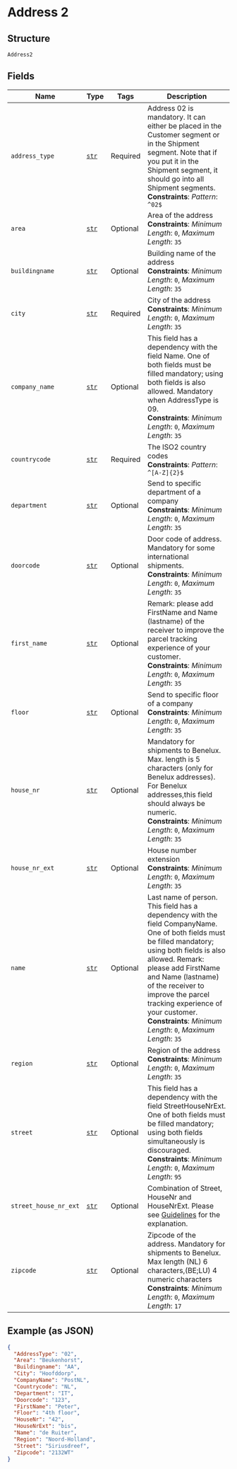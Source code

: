 
# Address 2

## Structure

`Address2`

## Fields

| Name | Type | Tags | Description |
|  --- | --- | --- | --- |
| `address_type` | [`str`](../../doc/models/string-enum.md) | Required | Address 02 is mandatory. It can either be placed in the Customer segment or in the Shipment segment. Note that if you put it in the Shipment segment, it should go into all Shipment segments.<br>**Constraints**: *Pattern*: `^02$` |
| `area` | [`str`](../../doc/models/string-enum.md) | Optional | Area of the address<br>**Constraints**: *Minimum Length*: `0`, *Maximum Length*: `35` |
| `buildingname` | [`str`](../../doc/models/string-enum.md) | Optional | Building name of the address<br>**Constraints**: *Minimum Length*: `0`, *Maximum Length*: `35` |
| `city` | [`str`](../../doc/models/string-enum.md) | Required | City of the address<br>**Constraints**: *Minimum Length*: `0`, *Maximum Length*: `35` |
| `company_name` | [`str`](../../doc/models/string-enum.md) | Optional | This field has a dependency with the field Name. One of both fields must be filled mandatory; using both fields is also allowed. Mandatory when AddressType is 09.<br>**Constraints**: *Minimum Length*: `0`, *Maximum Length*: `35` |
| `countrycode` | [`str`](../../doc/models/string-enum.md) | Required | The ISO2 country codes<br>**Constraints**: *Pattern*: `^[A-Z]{2}$` |
| `department` | [`str`](../../doc/models/string-enum.md) | Optional | Send to specific department of a company<br>**Constraints**: *Minimum Length*: `0`, *Maximum Length*: `35` |
| `doorcode` | [`str`](../../doc/models/string-enum.md) | Optional | Door code of address. Mandatory for some international shipments.<br>**Constraints**: *Minimum Length*: `0`, *Maximum Length*: `35` |
| `first_name` | [`str`](../../doc/models/string-enum.md) | Optional | Remark: please add FirstName and Name (lastname) of the receiver to improve the parcel tracking experience of your customer.<br>**Constraints**: *Minimum Length*: `0`, *Maximum Length*: `35` |
| `floor` | [`str`](../../doc/models/string-enum.md) | Optional | Send to specific floor of a company<br>**Constraints**: *Minimum Length*: `0`, *Maximum Length*: `35` |
| `house_nr` | [`str`](../../doc/models/string-enum.md) | Optional | Mandatory for shipments to Benelux. Max. length is 5 characters (only for Benelux addresses). For Benelux addresses,this field should always be numeric.<br>**Constraints**: *Minimum Length*: `0`, *Maximum Length*: `35` |
| `house_nr_ext` | [`str`](../../doc/models/string-enum.md) | Optional | House number extension<br>**Constraints**: *Minimum Length*: `0`, *Maximum Length*: `35` |
| `name` | [`str`](../../doc/models/string-enum.md) | Optional | Last name of person. This field has a dependency with the field CompanyName. One of both fields must be filled mandatory; using both fields is also allowed. Remark: please add FirstName and Name (lastname) of the receiver to improve the parcel tracking experience of your customer.<br>**Constraints**: *Minimum Length*: `0`, *Maximum Length*: `35` |
| `region` | [`str`](../../doc/models/string-enum.md) | Optional | Region of the address<br>**Constraints**: *Minimum Length*: `0`, *Maximum Length*: `35` |
| `street` | [`str`](../../doc/models/string-enum.md) | Optional | This field has a dependency with the field StreetHouseNrExt. One of both fields must be filled mandatory; using both fields simultaneously is discouraged.<br>**Constraints**: *Minimum Length*: `0`, *Maximum Length*: `95` |
| `street_house_nr_ext` | [`str`](../../doc/models/string-enum.md) | Optional | Combination of Street, HouseNr and HouseNrExt. Please see [Guidelines](https://developer.postnl.nl/docs/#/http/api-endpoints/send-track/confirming/guidelines) for the explanation. |
| `zipcode` | [`str`](../../doc/models/string-enum.md) | Optional | Zipcode of the address. Mandatory for shipments to Benelux. Max length (NL) 6 characters,(BE;LU) 4 numeric characters<br>**Constraints**: *Minimum Length*: `0`, *Maximum Length*: `17` |

## Example (as JSON)

```json
{
  "AddressType": "02",
  "Area": "Beukenhorst",
  "Buildingname": "AA",
  "City": "Hoofddorp",
  "CompanyName": "PostNL",
  "Countrycode": "NL",
  "Department": "IT",
  "Doorcode": "123",
  "FirstName": "Peter",
  "Floor": "4th floor",
  "HouseNr": "42",
  "HouseNrExt": "bis",
  "Name": "de Ruiter",
  "Region": "Noord-Holland",
  "Street": "Siriusdreef",
  "Zipcode": "2132WT"
}
```


